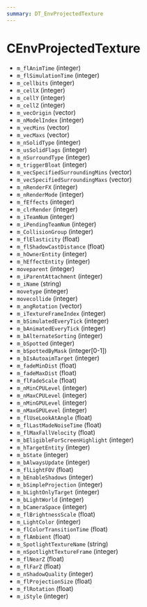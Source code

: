 ```yaml
---
summary: DT_EnvProjectedTexture
---
```


# CEnvProjectedTexture


* `m_flAnimTime` (integer)
* `m_flSimulationTime` (integer)
* `m_cellbits` (integer)
* `m_cellX` (integer)
* `m_cellY` (integer)
* `m_cellZ` (integer)
* `m_vecOrigin` (vector)
* `m_nModelIndex` (integer)
* `m_vecMins` (vector)
* `m_vecMaxs` (vector)
* `m_nSolidType` (integer)
* `m_usSolidFlags` (integer)
* `m_nSurroundType` (integer)
* `m_triggerBloat` (integer)
* `m_vecSpecifiedSurroundingMins` (vector)
* `m_vecSpecifiedSurroundingMaxs` (vector)
* `m_nRenderFX` (integer)
* `m_nRenderMode` (integer)
* `m_fEffects` (integer)
* `m_clrRender` (integer)
* `m_iTeamNum` (integer)
* `m_iPendingTeamNum` (integer)
* `m_CollisionGroup` (integer)
* `m_flElasticity` (float)
* `m_flShadowCastDistance` (float)
* `m_hOwnerEntity` (integer)
* `m_hEffectEntity` (integer)
* `moveparent` (integer)
* `m_iParentAttachment` (integer)
* `m_iName` (string)
* `movetype` (integer)
* `movecollide` (integer)
* `m_angRotation` (vector)
* `m_iTextureFrameIndex` (integer)
* `m_bSimulatedEveryTick` (integer)
* `m_bAnimatedEveryTick` (integer)
* `m_bAlternateSorting` (integer)
* `m_bSpotted` (integer)
* `m_bSpottedByMask` (integer[0-1])
* `m_bIsAutoaimTarget` (integer)
* `m_fadeMinDist` (float)
* `m_fadeMaxDist` (float)
* `m_flFadeScale` (float)
* `m_nMinCPULevel` (integer)
* `m_nMaxCPULevel` (integer)
* `m_nMinGPULevel` (integer)
* `m_nMaxGPULevel` (integer)
* `m_flUseLookAtAngle` (float)
* `m_flLastMadeNoiseTime` (float)
* `m_flMaxFallVelocity` (float)
* `m_bEligibleForScreenHighlight` (integer)
* `m_hTargetEntity` (integer)
* `m_bState` (integer)
* `m_bAlwaysUpdate` (integer)
* `m_flLightFOV` (float)
* `m_bEnableShadows` (integer)
* `m_bSimpleProjection` (integer)
* `m_bLightOnlyTarget` (integer)
* `m_bLightWorld` (integer)
* `m_bCameraSpace` (integer)
* `m_flBrightnessScale` (float)
* `m_LightColor` (integer)
* `m_flColorTransitionTime` (float)
* `m_flAmbient` (float)
* `m_SpotlightTextureName` (string)
* `m_nSpotlightTextureFrame` (integer)
* `m_flNearZ` (float)
* `m_flFarZ` (float)
* `m_nShadowQuality` (integer)
* `m_flProjectionSize` (float)
* `m_flRotation` (float)
* `m_iStyle` (integer)
